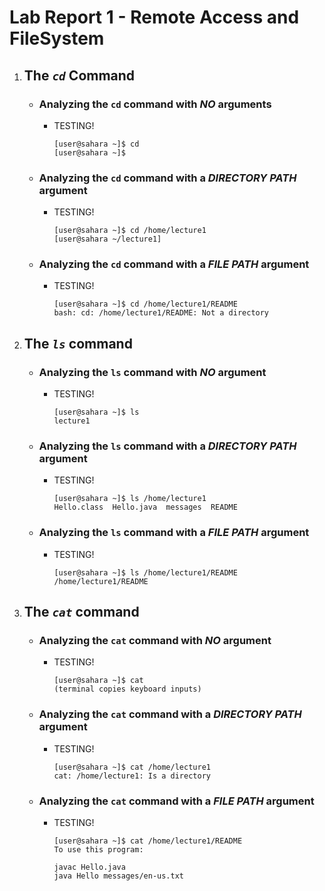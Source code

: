# Lab Report 1 - Remote Access and FileSystem

1. ## The *`cd`* Command
   
   - ### Analyzing the `cd` command with ***NO*** arguments
     
     - TESTING!
       
       ```
       [user@sahara ~]$ cd
       [user@sahara ~]$
       ```
       
   - ### Analyzing the `cd` command with a ***DIRECTORY PATH*** argument
     
     - TESTING!
       
       ```
       [user@sahara ~]$ cd /home/lecture1
       [user@sahara ~/lecture1]
       ```
       
   - ### Analyzing the `cd` command with a ***FILE PATH*** argument
     
     - TESTING!
       
       ```
       [user@sahara ~]$ cd /home/lecture1/README
       bash: cd: /home/lecture1/README: Not a directory
       ```
       
2. ## The *`ls`* command
   
   - ### Analyzing the `ls` command with ***NO*** argument
     
     - TESTING!
       
       ```
       [user@sahara ~]$ ls
       lecture1
       ```
       
   - ### Analyzing the `ls` command with a ***DIRECTORY PATH*** argument
     
     - TESTING!
       
       ```
       [user@sahara ~]$ ls /home/lecture1
       Hello.class  Hello.java  messages  README
       ```
       
   - ### Analyzing the `ls` command with a ***FILE PATH*** argument
     
     - TESTING!
       
       ```
       [user@sahara ~]$ ls /home/lecture1/README
       /home/lecture1/README
       ```
       
5. ## The *`cat`* command
   
   - ### Analyzing the `cat` command with ***NO*** argument
     
     - TESTING!
       
       ```
       [user@sahara ~]$ cat
       (terminal copies keyboard inputs)
       ```
       
   - ### Analyzing the `cat` command with a ***DIRECTORY PATH*** argument
     
     - TESTING!
       
       ```
       [user@sahara ~]$ cat /home/lecture1
       cat: /home/lecture1: Is a directory
       ```
   
   - ### Analyzing the `cat` command with a ***FILE PATH*** argument
     
     - TESTING!
       
       ```
       [user@sahara ~]$ cat /home/lecture1/README
       To use this program:

       javac Hello.java
       java Hello messages/en-us.txt
       ```
  
